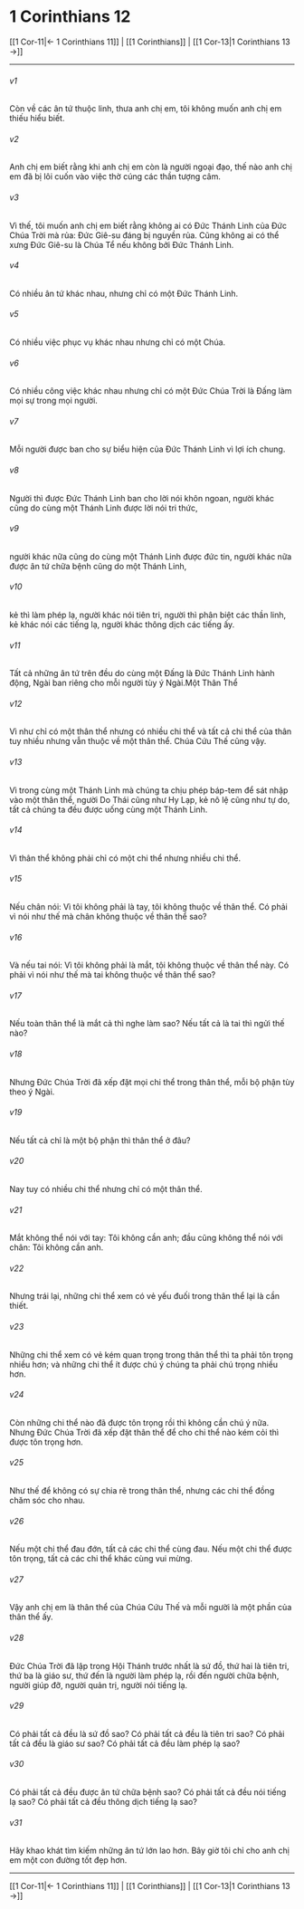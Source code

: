 # 1 Corinthians 12

[[1 Cor-11|← 1 Corinthians 11]] | [[1 Corinthians]] | [[1 Cor-13|1 Corinthians 13 →]]
***



###### v1 
Còn về các ân tứ thuộc linh, thưa anh chị em, tôi không muốn anh chị em thiếu hiểu biết. 

###### v2 
Anh chị em biết rằng khi anh chị em còn là người ngoại đạo, thế nào anh chị em đã bị lôi cuốn vào việc thờ cúng các thần tượng câm. 

###### v3 
Vì thế, tôi muốn anh chị em biết rằng không ai có Đức Thánh Linh của Đức Chúa Trời mà rủa: Đức Giê-su đáng bị nguyền rủa. Cũng không ai có thể xưng Đức Giê-su là Chúa Tể nếu không bởi Đức Thánh Linh. 

###### v4 
Có nhiều ân tứ khác nhau, nhưng chỉ có một Đức Thánh Linh. 

###### v5 
Có nhiều việc phục vụ khác nhau nhưng chỉ có một Chúa. 

###### v6 
Có nhiều công việc khác nhau nhưng chỉ có một Đức Chúa Trời là Đấng làm mọi sự trong mọi người. 

###### v7 
Mỗi người được ban cho sự biểu hiện của Đức Thánh Linh vì lợi ích chung. 

###### v8 
Người thì được Đức Thánh Linh ban cho lời nói khôn ngoan, người khác cũng do cùng một Thánh Linh được lời nói tri thức, 

###### v9 
người khác nữa cũng do cùng một Thánh Linh được đức tin, người khác nữa được ân tứ chữa bệnh cũng do một Thánh Linh, 

###### v10 
kẻ thì làm phép lạ, người khác nói tiên tri, người thì phân biệt các thần linh, kẻ khác nói các tiếng lạ, người khác thông dịch các tiếng ấy. 

###### v11 
Tất cả những ân tứ trên đều do cùng một Đấng là Đức Thánh Linh hành động, Ngài ban riêng cho mỗi người tùy ý Ngài.Một Thân Thể 

###### v12 
Vì như chỉ có một thân thể nhưng có nhiều chi thể và tất cả chi thể của thân tuy nhiều nhưng vẫn thuộc về một thân thể. Chúa Cứu Thế cũng vậy. 

###### v13 
Vì trong cùng một Thánh Linh mà chúng ta chịu phép báp-tem để sát nhập vào một thân thể, người Do Thái cũng như Hy Lạp, kẻ nô lệ cũng như tự do, tất cả chúng ta đều được uống cùng một Thánh Linh. 

###### v14 
Vì thân thể không phải chỉ có một chi thể nhưng nhiều chi thể. 

###### v15 
Nếu chân nói: Vì tôi không phải là tay, tôi không thuộc về thân thể. Có phải vì nói như thế mà chân không thuộc về thân thể sao? 

###### v16 
Và nếu tai nói: Vì tôi không phải là mắt, tôi không thuộc về thân thể này. Có phải vì nói như thế mà tai không thuộc về thân thể sao? 

###### v17 
Nếu toàn thân thể là mắt cả thì nghe làm sao? Nếu tất cả là tai thì ngửi thế nào? 

###### v18 
Nhưng Đức Chúa Trời đã xếp đặt mọi chi thể trong thân thể, mỗi bộ phận tùy theo ý Ngài. 

###### v19 
Nếu tất cả chỉ là một bộ phận thì thân thể ở đâu? 

###### v20 
Nay tuy có nhiều chi thể nhưng chỉ có một thân thể. 

###### v21 
Mắt không thể nói với tay: Tôi không cần anh; đầu cũng không thể nói với chân: Tôi không cần anh. 

###### v22 
Nhưng trái lại, những chi thể xem có vẻ yếu đuối trong thân thể lại là cần thiết. 

###### v23 
Những chi thể xem có vẻ kém quan trọng trong thân thể thì ta phải tôn trọng nhiều hơn; và những chi thể ít được chú ý chúng ta phải chú trọng nhiều hơn. 

###### v24 
Còn những chi thể nào đã được tôn trọng rồi thì không cần chú ý nữa. Nhưng Đức Chúa Trời đã xếp đặt thân thể để cho chi thể nào kém cỏi thì được tôn trọng hơn. 

###### v25 
Như thế để không có sự chia rẽ trong thân thể, nhưng các chi thể đồng chăm sóc cho nhau. 

###### v26 
Nếu một chi thể đau đớn, tất cả các chi thể cùng đau. Nếu một chi thể được tôn trọng, tất cả các chi thể khác cùng vui mừng. 

###### v27 
Vậy anh chị em là thân thể của Chúa Cứu Thế và mỗi người là một phần của thân thể ấy. 

###### v28 
Đức Chúa Trời đã lập trong Hội Thánh trước nhất là sứ đồ, thứ hai là tiên tri, thứ ba là giáo sư, thứ đến là người làm phép lạ, rồi đến người chữa bệnh, người giúp đỡ, người quản trị, người nói tiếng lạ. 

###### v29 
Có phải tất cả đều là sứ đồ sao? Có phải tất cả đều là tiên tri sao? Có phải tất cả đều là giáo sư sao? Có phải tất cả đều làm phép lạ sao? 

###### v30 
Có phải tất cả đều được ân tứ chữa bệnh sao? Có phải tất cả đều nói tiếng lạ sao? Có phải tất cả đều thông dịch tiếng lạ sao? 

###### v31 
Hãy khao khát tìm kiếm những ân tứ lớn lao hơn. Bây giờ tôi chỉ cho anh chị em một con đường tốt đẹp hơn.

***
[[1 Cor-11|← 1 Corinthians 11]] | [[1 Corinthians]] | [[1 Cor-13|1 Corinthians 13 →]]
